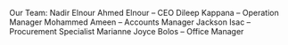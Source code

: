 Our Team:
Nadir Elnour Ahmed Elnour – CEO
Dileep Kappana – Operation Manager
Mohammed Ameen – Accounts Manager
Jackson Isac – Procurement Specialist
Marianne Joyce Bolos – Office Manager